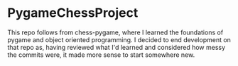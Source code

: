 # PygameChessProject

This repo follows from chess-pygame, where I learned the foundations of pygame and object oriented programming. I decided to end development on that repo as, having reviewed what I'd learned and considered how messy the commits were, it made more sense to start somewhere new. 
